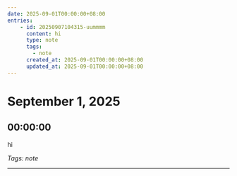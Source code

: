 ```yaml
---
date: 2025-09-01T00:00:00+08:00
entries:
    - id: 20250907104315-uummmm
      content: hi
      type: note
      tags:
        - note
      created_at: 2025-09-01T00:00:00+08:00
      updated_at: 2025-09-01T00:00:00+08:00
---
```


# September 1, 2025

## 00:00:00

hi

*Tags: note*

---

